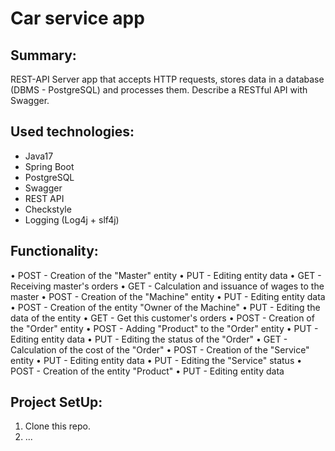 # Car service app

## Summary:
REST-API
Server app that accepts HTTP requests, stores data in a database
(DBMS - PostgreSQL) and processes them. Describe a RESTful API with Swagger.

## Used technologies:
- Java17
- Spring Boot
- PostgreSQL
- Swagger
- REST API
- Checkstyle
- Logging (Log4j + slf4j)

## Functionality:
• POST - Creation of the "Master" entity
• PUT - Editing entity data
• GET - Receiving master's orders
• GET - Calculation and issuance of wages to the master
• POST - Creation of the "Machine" entity
• PUT - Editing entity data
• POST - Creation of the entity "Owner of the Machine" • PUT - Editing the data of the entity
• GET - Get this customer's orders
• POST - Creation of the "Order" entity
• POST - Adding "Product" to the "Order" entity • PUT - Editing entity data
• PUT - Editing the status of the "Order"
• GET - Calculation of the cost of the "Order"
• POST - Creation of the "Service" entity
• PUT - Editing entity data • PUT - Editing the "Service" status
• POST - Creation of the entity "Product"
• PUT - Editing entity data

## Project SetUp:
1. Clone this repo.
2. ...